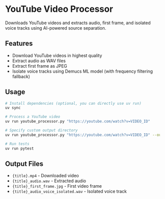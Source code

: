 # YouTube Video Processor

Downloads YouTube videos and extracts audio, first frame, and isolated voice tracks using AI-powered source separation.

## Features
- Download YouTube videos in highest quality
- Extract audio as WAV files
- Extract first frame as JPEG
- Isolate voice tracks using Demucs ML model (with frequency filtering fallback)

## Usage

```bash
# Install dependencies (optional, you can directly use uv run)
uv sync

# Process a YouTube video
uv run youtube_processor.py "https://youtube.com/watch?v=VIDEO_ID"

# Specify custom output directory
uv run youtube_processor.py "https://youtube.com/watch?v=VIDEO_ID" --output-dir custom_output

# Run tests
uv run pytest
```

## Output Files
- `{title}.mp4` - Downloaded video
- `{title}_audio.wav` - Extracted audio
- `{title}_first_frame.jpg` - First video frame
- `{title}_audio_voice_isolated.wav` - Isolated voice track
